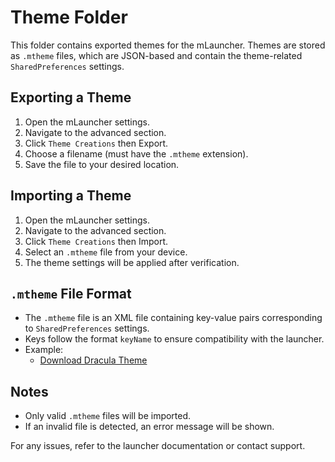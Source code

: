 # Theme Folder

This folder contains exported themes for the mLauncher. Themes are stored as `.mtheme` files, which are JSON-based and contain the theme-related
`SharedPreferences` settings.

## Exporting a Theme

1. Open the mLauncher settings.
2. Navigate to the advanced section.
3. Click `Theme Creations` then Export.
4. Choose a filename (must have the `.mtheme` extension).
5. Save the file to your desired location.

## Importing a Theme

1. Open the mLauncher settings.
2. Navigate to the advanced section.
3. Click `Theme Creations` then Import.
4. Select an `.mtheme` file from your device.
5. The theme settings will be applied after verification.

## `.mtheme` File Format

- The `.mtheme` file is an XML file containing key-value pairs corresponding to `SharedPreferences` settings.
- Keys follow the format `keyName` to ensure compatibility with the launcher.
- Example:
    - [Download Dracula Theme](dracula.mtheme)

## Notes

- Only valid `.mtheme` files will be imported.
- If an invalid file is detected, an error message will be shown.

For any issues, refer to the launcher documentation or contact support.
